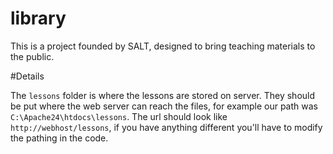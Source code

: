 # library
This is a project founded by SALT, designed to bring teaching materials to the public.

#Details

The `lessons` folder is where the lessons are stored on server. They should be put where the web server can reach the files, for example our path was `C:\Apache24\htdocs\lessons`. The url should look like `http://webhost/lessons`, if you have anything different you'll have to modify the pathing in the code. 


